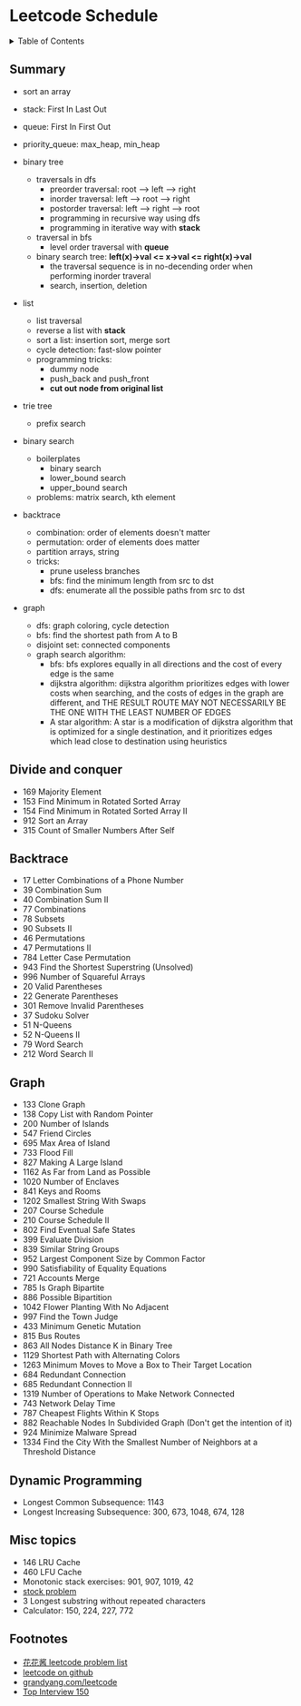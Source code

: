 # Leetcode Schedule

<details><summary>Table of Contents</summary><p>

- [Summary](#summary)
- [Divide and conquer](#divide-and-conquer)
- [Backtrace](#backtrace)
- [Graph](#graph)
- [Dynamic Programming](#dynamic-programming)
- [Misc topics](#misc-topics)
- [Footnotes](#footnotes)
</p></details>


## Summary

- sort an array
- stack: First In Last Out
- queue: First In First Out
- priority_queue: max_heap, min_heap
- binary tree
    - traversals in dfs
        - preorder traversal: root --> left --> right
        - inorder traversal: left --> root --> right
        - postorder traversal: left --> right --> root
        - programming in recursive way using dfs
        - programming in iterative way with **stack**
    - traversal in bfs
        - level order traversal with **queue**
    - binary search tree: **left(x)->val <= x->val <= right(x)->val**
        - the traversal sequence is in no-decending order when performing inorder traveral
        - search, insertion, deletion

- list
    - list traversal
    - reverse a list with **stack**
    - sort a list: insertion sort, merge sort
    - cycle detection: fast-slow pointer
    - programming tricks:
        - dummy node
        - push_back and push_front
        - **cut out node from original list**

- trie tree
    - prefix search

- binary search
    - boilerplates
        - binary search
        - lower_bound search
        - upper_bound search
    - problems: matrix search, kth element

- backtrace
    - combination: order of elements doesn't matter
    - permutation: order of elements does matter
    - partition arrays, string
    - tricks:
        - prune useless branches
        - bfs: find the minimum length from src to dst
        - dfs: enumerate all the possible paths from src to dst

- graph
    - dfs: graph coloring, cycle detection
    - bfs: find the shortest path from A to B
    - disjoint set: connected components
    - graph search algorithm:
        - bfs: bfs explores equally in all directions and the cost of every edge is the same
        - dijkstra algorithm: dijkstra algorithm prioritizes edges with lower costs when searching, and the costs of edges in the graph are different, and THE RESULT ROUTE MAY NOT NECESSARILY BE THE ONE WITH THE LEAST NUMBER OF EDGES
        - A star algorithm: A star is a modification of dijkstra algorithm that is optimized for a single destination, and it prioritizes edges which lead close to destination using heuristics


## Divide and conquer

- 169 Majority Element
- 153 Find Minimum in Rotated Sorted Array    
- 154 Find Minimum in Rotated Sorted Array II  
- 912 Sort an Array 
- 315 Count of Smaller Numbers After Self


## Backtrace

- 17 Letter Combinations of a Phone Number
- 39 Combination Sum
- 40 Combination Sum II    
- 77 Combinations
- 78 Subsets   
- 90 Subsets II
- 46 Permutations    
- 47 Permutations II    
- 784 Letter Case Permutation    
- 943 Find the Shortest Superstring (Unsolved)
- 996 Number of Squareful Arrays    
- 20 Valid Parentheses    
- 22 Generate Parentheses
- 301 Remove Invalid Parentheses    
- 37 Sudoku Solver
- 51 N-Queens
- 52 N-Queens II
- 79 Word Search
- 212 Word Search II  


## Graph

- 133 Clone Graph
- 138 Copy List with Random Pointer 
- 200 Number of Islands
- 547 Friend Circles
- 695 Max Area of Island 
- 733 Flood Fill       
- 827 Making A Large Island 
- 1162 As Far from Land as Possible   
- 1020 Number of Enclaves        
- 841 Keys and Rooms
- 1202 Smallest String With Swaps    
- 207 Course Schedule
- 210 Course Schedule II    
- 802 Find Eventual Safe States   
- 399 Evaluate Division
- 839 Similar String Groups   
- 952 Largest Component Size by Common Factor   
- 990 Satisfiability of Equality Equations 
- 721 Accounts Merge    
- 785 Is Graph Bipartite   
- 886 Possible Bipartition 
- 1042 Flower Planting With No Adjacent     
- 997 Find the Town Judge
- 433 Minimum Genetic Mutation
- 815 Bus Routes
- 863 All Nodes Distance K in Binary Tree  
- 1129 Shortest Path with Alternating Colors
- 1263 Minimum Moves to Move a Box to Their Target Location  
- 684 Redundant Connection    
- 685 Redundant Connection II  
- 1319 Number of Operations to Make Network Connected  
- 743 Network Delay Time  
- 787 Cheapest Flights Within K Stops
- 882 Reachable Nodes In Subdivided Graph (Don't get the intention of it)
- 924 Minimize Malware Spread    
- 1334 Find the City With the Smallest Number of Neighbors at a Threshold Distance

## Dynamic Programming

- Longest Common Subsequence: 1143
- Longest Increasing Subsequence: 300, 673, 1048, 674, 128


## Misc topics

- 146 LRU Cache
- 460 LFU Cache
- Monotonic stack exercises: 901, 907, 1019, 42
- [stock problem](https://grandyang.com/leetcode/309/)
- 3 Longest substring without repeated characters
- Calculator: 150, 224, 227, 772


## Footnotes

- [花花酱 leetcode problem list](https://zxi.mytechroad.com/blog/leetcode-problem-categories/)
- [leetcode on github](https://github.com/doocs/leetcode.git)
- [grandyang.com/leetcode](https://grandyang.com/leetcode/42/)
- [Top Interview 150](https://leetcode.com/studyplan/top-interview-150/)
